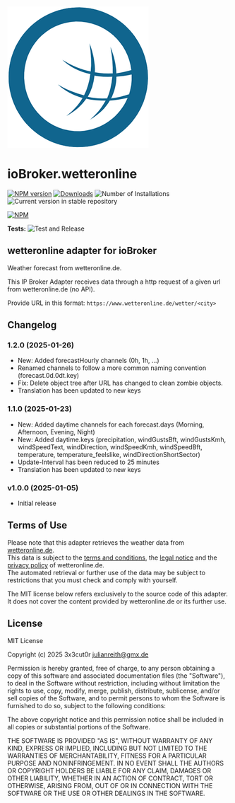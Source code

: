 ![Logo](admin/wetteronline.png)

# ioBroker.wetteronline

[![NPM version](https://img.shields.io/npm/v/iobroker.wetteronline.svg)](https://www.npmjs.com/package/iobroker.wetteronline)
[![Downloads](https://img.shields.io/npm/dm/iobroker.wetteronline.svg)](https://www.npmjs.com/package/iobroker.wetteronline)
![Number of Installations](https://iobroker.live/badges/wetteronline-installed.svg)
![Current version in stable repository](https://iobroker.live/badges/wetteronline-stable.svg)

[![NPM](https://nodei.co/npm/iobroker.wetteronline.png?downloads=true)](https://nodei.co/npm/iobroker.wetteronline/)

**Tests:** ![Test and Release](https://github.com/3x3cut0r/ioBroker.wetteronline/workflows/Test%20and%20Release/badge.svg)

## wetteronline adapter for ioBroker

Weather forecast from wetteronline.de.

This IP Broker Adapter receives data through a http request of a given url from wetteronline.de (no API).

Provide URL in this format: `https://www.wetteronline.de/wetter/<city>`

## Changelog

<!--
    Placeholder for the next version (at the beginning of the line):
    ### **WORK IN PROGRESS**
-->
### 1.2.0 (2025-01-26)

- New: Added forecastHourly channels (0h, 1h, ...)
- Renamed channels to follow a more common naming convention (forecast.0d.0dt.key)
- Fix: Delete object tree after URL has changed to clean zombie objects.
- Translation has been updated to new keys

### 1.1.0 (2025-01-23)

- New: Added daytime channels for each forecast.days (Morning, Afternoon, Evening, Night)
- New: Added daytime.keys (precipitation, windGustsBft, windGustsKmh, windSpeedText, windDirection, windSpeedKmh, windSpeedBft, temperature, temperature_feelslike, windDirectionShortSector)
- Update-Interval has been reduced to 25 minutes
- Translation has been updated to new keys

### v1.0.0 (2025-01-05)

- Initial release

## Terms of Use

Please note that this adapter retrieves the weather data from [wetteronline.de](https://www.wetteronline.de).  
This data is subject to the [terms and conditions](https://www.wetteronline.de/agb), the [legal notice](https://www.wetteronline.de/impressum) and the [privacy policy](https://www.wetteronline.de/datenschutz?memberdisplay=false) of wetteronline.de.  
The automated retrieval or further use of the data may be subject to restrictions that you must check and comply with yourself.

The MIT license below refers exclusively to the source code of this adapter. It does not cover the content provided by wetteronline.de or its further use.

## License

MIT License

Copyright (c) 2025 3x3cut0r <julianreith@gmx.de>

Permission is hereby granted, free of charge, to any person obtaining a copy
of this software and associated documentation files (the "Software"), to deal
in the Software without restriction, including without limitation the rights
to use, copy, modify, merge, publish, distribute, sublicense, and/or sell
copies of the Software, and to permit persons to whom the Software is
furnished to do so, subject to the following conditions:

The above copyright notice and this permission notice shall be included in all
copies or substantial portions of the Software.

THE SOFTWARE IS PROVIDED "AS IS", WITHOUT WARRANTY OF ANY KIND, EXPRESS OR
IMPLIED, INCLUDING BUT NOT LIMITED TO THE WARRANTIES OF MERCHANTABILITY,
FITNESS FOR A PARTICULAR PURPOSE AND NONINFRINGEMENT. IN NO EVENT SHALL THE
AUTHORS OR COPYRIGHT HOLDERS BE LIABLE FOR ANY CLAIM, DAMAGES OR OTHER
LIABILITY, WHETHER IN AN ACTION OF CONTRACT, TORT OR OTHERWISE, ARISING FROM,
OUT OF OR IN CONNECTION WITH THE SOFTWARE OR THE USE OR OTHER DEALINGS IN THE
SOFTWARE.
